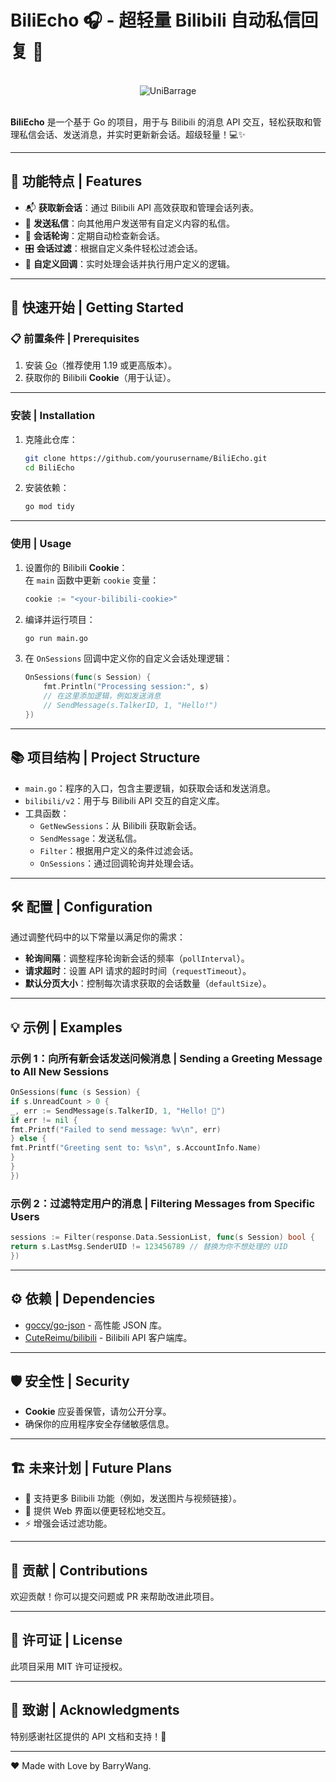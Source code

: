 # BiliEcho 🎧 - 超轻量 Bilibili 自动私信回复 🚀

<br>

<center>
  <img src="https://cdn-fusion.imgcdn.store/i/2024/11ca4defc7a779df.webp" alt="UniBarrage">
</center>

<br>

**BiliEcho** 是一个基于 Go 的项目，用于与 Bilibili 的消息 API 交互，轻松获取和管理私信会话、发送消息，并实时更新新会话。超级轻量！💻✨

---

## 🌟 功能特点 | Features

- 📬 **获取新会话**：通过 Bilibili API 高效获取和管理会话列表。
- 📩 **发送私信**：向其他用户发送带有自定义内容的私信。
- 🔄 **会话轮询**：定期自动检查新会话。
- 🎛 **会话过滤**：根据自定义条件轻松过滤会话。
- 🔧 **自定义回调**：实时处理会话并执行用户定义的逻辑。

---

## 🚀 快速开始 | Getting Started

### 📋 前置条件 | Prerequisites

1. 安装 [Go](https://go.dev/)（推荐使用 1.19 或更高版本）。
2. 获取你的 Bilibili **Cookie**（用于认证）。

---

### 安装 | Installation

1. 克隆此仓库：
   ```bash  
   git clone https://github.com/yourusername/BiliEcho.git  
   cd BiliEcho  
   ```  

2. 安装依赖：
   ```bash  
   go mod tidy  
   ```  

---

### 使用 | Usage

1. 设置你的 Bilibili **Cookie**：  
   在 `main` 函数中更新 `cookie` 变量：
   ```go  
   cookie := "<your-bilibili-cookie>"  
   ```  

2. 编译并运行项目：
   ```bash  
   go run main.go  
   ```  

3. 在 `OnSessions` 回调中定义你的自定义会话处理逻辑：
   ```go  
   OnSessions(func(s Session) {  
       fmt.Println("Processing session:", s)  
       // 在这里添加逻辑，例如发送消息  
       // SendMessage(s.TalkerID, 1, "Hello!")  
   })  
   ```  

---

## 📚 项目结构 | Project Structure

- `main.go`：程序的入口，包含主要逻辑，如获取会话和发送消息。
- `bilibili/v2`：用于与 Bilibili API 交互的自定义库。
- 工具函数：
    - `GetNewSessions`：从 Bilibili 获取新会话。
    - `SendMessage`：发送私信。
    - `Filter`：根据用户定义的条件过滤会话。
    - `OnSessions`：通过回调轮询并处理会话。

---

## 🛠 配置 | Configuration

通过调整代码中的以下常量以满足你的需求：

- **轮询间隔**：调整程序轮询新会话的频率（`pollInterval`）。
- **请求超时**：设置 API 请求的超时时间（`requestTimeout`）。
- **默认分页大小**：控制每次请求获取的会话数量（`defaultSize`）。

---

## 💡 示例 | Examples

### 示例 1：向所有新会话发送问候消息 | Sending a Greeting Message to All New Sessions

```go  
OnSessions(func (s Session) {
if s.UnreadCount > 0 {
_, err := SendMessage(s.TalkerID, 1, "Hello! 👋")
if err != nil {
fmt.Printf("Failed to send message: %v\n", err)
} else {
fmt.Printf("Greeting sent to: %s\n", s.AccountInfo.Name)
}  
}  
})  
```  

### 示例 2：过滤特定用户的消息 | Filtering Messages from Specific Users

```go  
sessions := Filter(response.Data.SessionList, func(s Session) bool {
return s.LastMsg.SenderUID != 123456789 // 替换为你不想处理的 UID  
})  
```  

---

## ⚙️ 依赖 | Dependencies

- [goccy/go-json](https://github.com/goccy/go-json) - 高性能 JSON 库。
- [CuteReimu/bilibili](https://github.com/CuteReimu/bilibili) - Bilibili API 客户端库。

---

## 🛡️ 安全性 | Security

- **Cookie** 应妥善保管，请勿公开分享。
- 确保你的应用程序安全存储敏感信息。

---

## 🏗️ 未来计划 | Future Plans

- 🌈 支持更多 Bilibili 功能（例如，发送图片与视频链接）。
- 🌟 提供 Web 界面以便更轻松地交互。
- ⚡ 增强会话过滤功能。

---

## 🤝 贡献 | Contributions

欢迎贡献！你可以提交问题或 PR 来帮助改进此项目。

---

## 📄 许可证 | License

此项目采用 MIT 许可证授权。

---

## 🙌 致谢 | Acknowledgments

特别感谢社区提供的 API 文档和支持！🎉

---

❤️ Made with Love by BarryWang.  